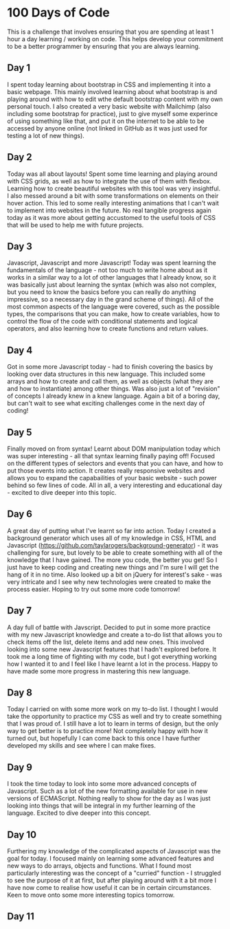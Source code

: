 # 100 Days of Code
This is a challenge that involves ensuring that you are spending at least 1 hour a day learning / working on code. This helps develop your commitment to be a better programmer by ensuring that you are always learning.

## Day 1
I spent today learning about bootstrap in CSS and implementing it into a basic webpage. This mainly involved learning about what bootstrap is and playing around with how to edit wthe default bootstrap content with my own personal touch. I also created a very basic website with Mailchimp (also including some bootstrap for practice), just to give myself some experince of using something like that, and put it on the internet to be able to be accessed by anyone online (not linked in GitHub as it was just used for testing a lot of new things).

## Day 2
Today was all about layouts! Spent some time learning and playing around with CSS grids, as well as how to integrate the use of them with flexbox. Learning how to create beautiful websites with this tool was very insightful. I also messed around a bit with some transformations on elements on their hover action. This led to some really interesting animations that I can't wait to implement into websites in the future. No real tangible progress again today as it was more about getting accustomed to the useful tools of CSS that will be used to help me with future projects. 

## Day 3
Javascript, Javascript and more Javascript! Today was spent learning the fundamentals of the language - not too much to write home about as it works in a similar way to a lot of other languages that I already know, so it was basically just about learning the syntax (which was also not complex, but you need to know the basics before you can really do anything impressive, so a necessary day in the grand scheme of things). All of the most common aspects of the language were covered, such as the possible types, the comparisons that you can make, how to create variables, how to control the flow of the code with conditional statements and logical operators, and also learning how to create functions and return values.

## Day 4
Got in some more Javascript today - had to finish covering the basics by looking over data structures in this new language. This included some arrays and how to create and call them, as well as objects (what they are and how to instantiate) among other things. Was also just a lot of "revision" of concepts I already knew in a knew language. Again a bit of a boring day, but can't wait to see what exciting challenges come in the next day of coding!

## Day 5
Finally moved on from syntax! Learnt about DOM manipulation today which was super interesting - all that syntax learning finally paying off! Focused on the different types of selectors and events that you can have, and how to put those events into action. It creates really responsive websites and allows you to expand the capabailities of your basic website - such power behind so few lines of code. All in all, a very interesting and educational day - excited to dive deeper into this topic.

## Day 6
A great day of putting what I've learnt so far into action. Today I created a background generator which uses all of my knowledge in CSS, HTML and Javascript (https://github.com/taylarogers/background-generator) - it was challenging for sure, but lovely to be able to create something with all of the knowledge that I have gained. The more you code, the better you get! So I just have to keep coding and creating new things and I'm sure I will get the hang of it in no time. Also looked up a bit on jQuery for interest's sake - was very intricate and I see why new technologies were created to make the process easier. Hoping to try out some more code tomorrow!

## Day 7
A day full of battle with Javscript. Decided to put in some more practice with my new Javascript knowledge and create a to-do list that allows you to check items off the list, delete items and add new ones. This involved looking into some new Javascript features that I hadn't explored before. It took me a long time of fighting with my code, but I got everything working how I wanted it to and I feel like I have learnt a lot in the process. Happy to have made some more progress in mastering this new language.

## Day 8
Today I carried on with some more work on my to-do list. I thought I would take the opportunity to practice my CSS as well and try to create something that I was proud of. I still have a lot to learn in terms of design, but the only way to get better is to practice more! Not completely happy with how it turned out, but hopefully I can come back to this once I have further developed my skills and see where I can make fixes.

## Day 9
I took the time today to look into some more advanced concepts of Javascript. Such as a lot of the new formatting available for use in new versions of ECMAScript. Nothing really to show for the day as I was just looking into things that will be integral in my further learning of the language. Excited to dive deeper into this concept.

## Day 10
Furthering my knowledge of the complicated aspects of Javascript was the goal for today. I focused mainly on learning some advanced features and new ways to do arrays, objects and functions. What I found most particularly interesting was the concept of a "curried" function - I struggled to see the purpose of it at first, but after playing around with it a bit more I have now come to realise how useful it can be in certain circumstances. Keen to move onto some more interesting topics tomorrow.

## Day 11
